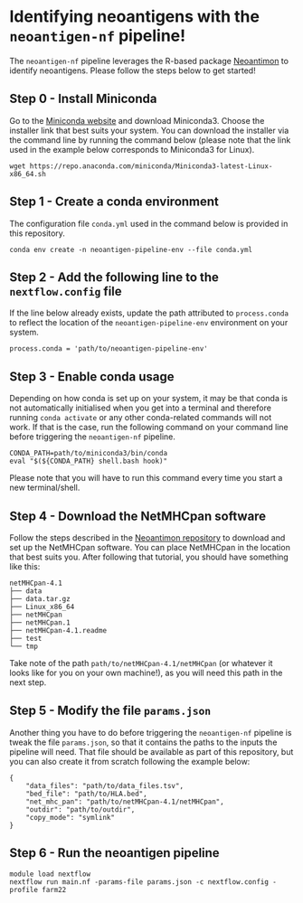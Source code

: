 # Identifying neoantigens with the `neoantigen-nf` pipeline!

The `neoantigen-nf` pipeline leverages the R-based package [Neoantimon](https://academic.oup.com/bioinformatics/article/36/18/4813/5906504) to identify neoantigens. Please follow the steps below to get started!

## Step 0 - Install Miniconda
Go to the [Miniconda website](https://docs.anaconda.com/miniconda/) and download Miniconda3. Choose the installer link that best suits your system. You can download the installer via the command line by running the command below (please note that the link used in the example below corresponds to Miniconda3 for Linux).
```
wget https://repo.anaconda.com/miniconda/Miniconda3-latest-Linux-x86_64.sh
```

## Step 1 - Create a conda environment
The configuration file `conda.yml` used in the command below is provided in this repository.
```
conda env create -n neoantigen-pipeline-env --file conda.yml
```

## Step 2 - Add the following line to the `nextflow.config` file
If the line below already exists, update the path attributed to `process.conda` to reflect the location of the `neoantigen-pipeline-env` environment on your system.
```
process.conda = 'path/to/neoantigen-pipeline-env'
```

## Step 3 - Enable conda usage
Depending on how conda is set up on your system, it may be that conda is not automatically initialised when you get into a terminal and therefore running `conda activate` or any other conda-related commands will not work. If that is the case, run the following command on your command line before triggering the `neoantigen-nf` pipeline.
```
CONDA_PATH=path/to/miniconda3/bin/conda
eval "$(${CONDA_PATH} shell.bash hook)"
```
Please note that you will have to run this command every time you start a new terminal/shell.

## Step 4 - Download the NetMHCpan software
Follow the steps described in the [Neoantimon repository](https://github.com/hase62/Neoantimon/tree/master) to download and set up the NetMHCpan software. You can place NetMHCpan in the location that best suits you. After following that tutorial, you should have something like this:
```
netMHCpan-4.1
├── data
├── data.tar.gz
├── Linux_x86_64
├── netMHCpan
├── netMHCpan.1
├── netMHCpan-4.1.readme
├── test
└── tmp
```
Take note of the path `path/to/netMHCpan-4.1/netMHCpan` (or whatever it looks like for you on your own machine!), as you will need this path in the next step.

## Step 5 - Modify the file `params.json`
Another thing you have to do before triggering the `neoantigen-nf` pipeline is tweak the file `params.json`, so that it contains the paths to the inputs the pipeline will need. That file should be available as part of this repository, but you can also create it from scratch following the example below:
```
{
    "data_files": "path/to/data_files.tsv",
    "bed_file": "path/to/HLA.bed",
    "net_mhc_pan": "path/to/netMHCpan-4.1/netMHCpan",
    "outdir": "path/to/outdir",
    "copy_mode": "symlink"
}
```

## Step 6 - Run the neoantigen pipeline
```
module load nextflow
nextflow run main.nf -params-file params.json -c nextflow.config -profile farm22
```